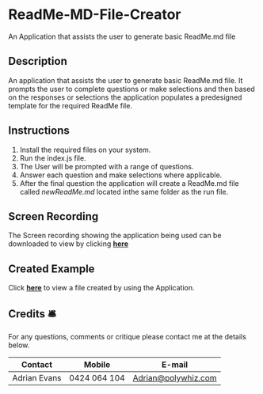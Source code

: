 # ReadMe-MD-File-Creator
An Application that assists the user to generate basic ReadMe.md file

## Description
An application that assists the user to generate basic ReadMe.md file. It prompts the user to complete questions or make selections and then based on the responses or selections the application populates a predesigned template for the required ReadMe file.

## Instructions
1. Install the required files on your system.
2. Run the index.js file.
3. The User will be prompted with a range of questions.
4. Answer each question and make selections where applicable.
5. After the final question the application will create a ReadMe.md file called _newReadMe.md_ located inthe same folder as the run file.

## Screen Recording
The Screen recording showing the application being used can be downloaded to view by clicking **[here](https://github.com/AdrianMEvans/ReadMe-MD-File-Creator/blob/main/video/Screen%20Recording.mp4?raw=true)**

## Created Example
Click **[here](https://github.com/AdrianMEvans/ReadMe-MD-File-Creator/blob/main/NewReadMe.md)** to view a file created by using the Application. 


## Credits :bellhop_bell: 
For any questions, comments or critique please contact me at the details below. 

Contact | Mobile | E-mail
------------ | ------------- | ------------
Adrian Evans | 0424 064 104 | Adrian@polywhiz.com
